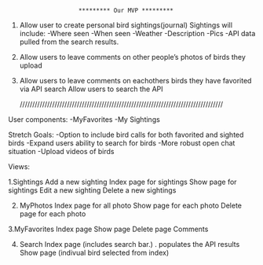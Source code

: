                         ********* Our MVP ********* 

1. Allow user to create personal bird sightings(journal)
    Sightings will include:
        -Where seen 
        -When seen 
        -Weather 
       -Description
        -Pics 
        -API data pulled from the search results. 


2. Allow users to leave comments on other people’s photos of birds they 	upload

3. Allow users to leave comments on eachothers birds they have favorited via API search 
Allow users to search the API 

    //////////////////////////////////////////////////////////////////////////////////

User components:
    -MyFavorites
    -My Sightings


Stretch Goals: 
    -Option to include bird calls for both favorited and sighted birds 
    -Expand users ability to search for birds 
   -More robust open chat situation
    -Upload videos of birds 


Views: 

1.Sightings
    Add a new sighting
    Index page for sightings
    Show page for sightings
    Edit a new sighting
    Delete a new sightings


2. MyPhotos
    Index page for all photo
    Show page for each photo
    Delete page for each photo


3.MyFavorites
    Index page 
    Show page
    Delete page
    Comments


4. Search
Index page (includes search bar.) . populates the API results
Show page (indivual bird selected from index)




